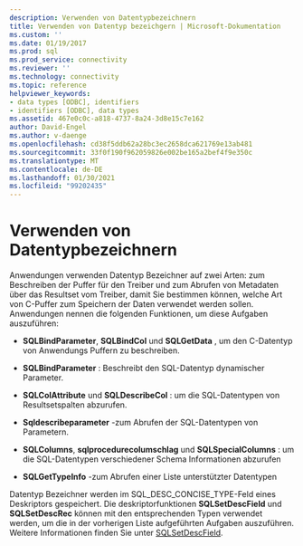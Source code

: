 ```yaml
---
description: Verwenden von Datentypbezeichnern
title: Verwenden von Datentyp bezeichgern | Microsoft-Dokumentation
ms.custom: ''
ms.date: 01/19/2017
ms.prod: sql
ms.prod_service: connectivity
ms.reviewer: ''
ms.technology: connectivity
ms.topic: reference
helpviewer_keywords:
- data types [ODBC], identifiers
- identifiers [ODBC], data types
ms.assetid: 467e0c0c-a818-4737-8a24-3d8e15c7e162
author: David-Engel
ms.author: v-daenge
ms.openlocfilehash: cd38f5ddb62a28bc3ec2658dca621769e13ab481
ms.sourcegitcommit: 33f0f190f962059826e002be165a2bef4f9e350c
ms.translationtype: MT
ms.contentlocale: de-DE
ms.lasthandoff: 01/30/2021
ms.locfileid: "99202435"
---
```

# <a name="using-data-type-identifiers"></a>Verwenden von Datentypbezeichnern
Anwendungen verwenden Datentyp Bezeichner auf zwei Arten: zum Beschreiben der Puffer für den Treiber und zum Abrufen von Metadaten über das Resultset vom Treiber, damit Sie bestimmen können, welche Art von C-Puffer zum Speichern der Daten verwendet werden sollen. Anwendungen nennen die folgenden Funktionen, um diese Aufgaben auszuführen:  
  
-   **SQLBindParameter**, **SQLBindCol** und **SQLGetData** , um den C-Datentyp von Anwendungs Puffern zu beschreiben.  
  
-   **SQLBindParameter** : Beschreibt den SQL-Datentyp dynamischer Parameter.  
  
-   **SQLColAttribute** und **SQLDescribeCol** : um die SQL-Datentypen von Resultsetspalten abzurufen.  
  
-   **Sqldescribeparameter** -zum Abrufen der SQL-Datentypen von Parametern.  
  
-   **SQLColumns**, **sqlprocedurecolumschlag** und **SQLSpecialColumns** : um die SQL-Datentypen verschiedener Schema Informationen abzurufen  
  
-   **SQLGetTypeInfo** -zum Abrufen einer Liste unterstützter Datentypen  
  
 Datentyp Bezeichner werden im SQL_DESC_CONCISE_TYPE-Feld eines Deskriptors gespeichert. Die deskriptorfunktionen **SQLSetDescField** und **SQLSetDescRec** können mit den entsprechenden Typen verwendet werden, um die in der vorherigen Liste aufgeführten Aufgaben auszuführen. Weitere Informationen finden Sie unter [SQLSetDescField](../../../odbc/reference/syntax/sqlsetdescfield-function.md).
